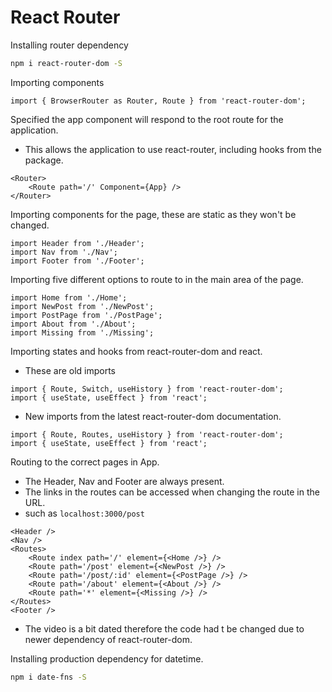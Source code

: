 # React Router

Installing router dependency
```BASH
npm i react-router-dom -S
```
Importing components
```JSX
import { BrowserRouter as Router, Route } from 'react-router-dom';
```
Specified the app component will respond to the root route for the application.
- This allows the application to use react-router, including hooks from the package.
```JSX
<Router>
    <Route path='/' Component={App} />
</Router>
```
Importing components for the page, these are static as they won't be changed.
```JSX
import Header from './Header';
import Nav from './Nav';
import Footer from './Footer';
```
Importing five different options to route to in the main area of the page.
```JSX
import Home from './Home';
import NewPost from './NewPost';
import PostPage from './PostPage';
import About from './About';
import Missing from './Missing';
```
Importing states and hooks from react-router-dom and react.
- These are old imports
```JSX
import { Route, Switch, useHistory } from 'react-router-dom';
import { useState, useEffect } from 'react';
```
- New imports from the latest react-router-dom documentation.
```JSX
import { Route, Routes, useHistory } from 'react-router-dom';
import { useState, useEffect } from 'react';
```
Routing to the correct pages in App.
- The Header, Nav and Footer are always present.
- The links in the routes can be accessed when changing the route in the URL.
- such as <code>localhost:3000/post</code>
```JSX
<Header />
<Nav />
<Routes>
    <Route index path='/' element={<Home />} />
    <Route path='/post' element={<NewPost />} />
    <Route path='/post/:id' element={<PostPage />} />
    <Route path='/about' element={<About />} />
    <Route path='*' element={<Missing />} />
</Routes>
<Footer />
```
- The video is a bit dated therefore the code had t be changed due to newer dependency of react-router-dom.

Installing production dependency for datetime.
```BASH
npm i date-fns -S
```